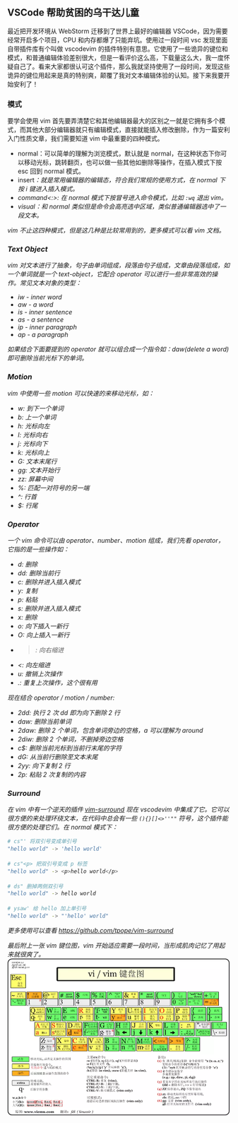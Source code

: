 ## VSCode 帮助贫困的乌干达儿童

最近把开发环境从 WebStorm 迁移到了世界上最好的编辑器 VSCode，因为需要经常开启多个项目，CPU 和内存都爆了只能弃坑。使用过一段时间 vsc 发现里面自带插件库有个叫做 vscodevim 的插件特别有意思。它使用了一些诡异的键位和模式，和普通编辑体验差别很大，但是一看评价这么高，下载量这么大，我一度怀疑自己了。看来大家都很认可这个插件，那么我就坚持使用了一段时间，发现这些诡异的键位用起来是真的特别爽，颠覆了我对文本编辑体验的认知。接下来我要开始安利了！

### 模式
要学会使用 vim 首先要弄清楚它和其他编辑器最大的区别之一就是它拥有多个模式，而其他大部分编辑器就只有编辑模式，直接就能插入修改删除，作为一篇安利入门性质文章，我们需要知道 vim 中最重要的四种模式。

- normal<esc>：可以简单的理解为浏览模式，默认就是 normal，在这种状态下你可以移动光标，跳转翻页，也可以做一些其他如删除等操作，在插入模式下按 esc 回到 normal 模式。
- insert<i>：就是常用编辑器的编辑态，符合我们常规的使用方式，在 normal 下按 i 键进入插入模式。
- command<:>: 在 normal 模式下按冒号进入命令模式，比如 `:wq` 退出 vim。
- visual<v>：和 normal 类似但是命令会高亮选中区域，类似普通编辑器选中了一段文本。

vim 不止这四种模式，但是这几种是比较常用到的，更多模式可以看 vim 文档。

### Text Object
vim 对文本进行了抽象，句子由单词组成，段落由句子组成，文章由段落组成，如一个单词就是一个 text-object，它配合 operator 可以进行一些非常高效的操作。常见文本对象的类型：

- iw - inner word
- aw - a word
- is - inner sentence
- as - a sentence
- ip - inner paragraph
- ap - a paragraph

如果结合下面要提到的 operator 就可以组合成一个指令如：daw(delete a word) 即可删除当前光标下的单词。

### Motion
vim 中使用一些 motion 可以快速的来移动光标，如：
- w: 到下一个单词
- b: 上一个单词
- h: 光标向左
- l: 光标向右
- j: 光标向下
- k: 光标向上
- G: 文本末尾行
- gg: 文本开始行
- zz: 屏幕中间
- %: 匹配一对符号的另一端
- ^: 行首
- $: 行尾

### Operator
一个 vim 命令可以由 operator、number、motion 组成，我们先看 operator，它指的是一些操作如：  
- d: 删除
- dd: 删除当前行
- c: 删除并进入插入模式
- y: 复制
- p: 粘贴
- s: 删除并进入插入模式
- x: 删除
- o: 向下插入一新行
- O: 向上插入一新行
- >: 向右缩进
- <: 向左缩进
- u: 撤销上次操作
- .: 重复上次操作，这个很有用

现在结合 operator / motion / number:  
- 2dd: 执行 2 次 dd 即为向下删除 2 行
- daw: 删除当前单词
- 2daw: 删除 2 个单词，包含单词旁边的空格，a 可以理解为 around
- 2diw: 删除 2 个单词，不删掉旁边空格
- c$: 删除当前光标到当前行末尾的字符
- dG: 从当前行删除至文本末尾
- 2yy: 向下复制 2 行
- 2p: 粘贴 2 次复制的内容

### Surround
在 vim 中有一个逆天的插件 [vim-surround](https://github.com/tpope/vim-surround) 现在 vscodevim 中集成了它。它可以很方便的来处理环绕文本，在代码中总会有一些 `(){}[]<>''""` 符号，这个插件能很方便的处理它们。在 normal 模式下：  
```bash
# cs"' 将双引号变成单引号
"hello world" -> 'hello world'

# cs"<p> 把双引号变成 p 标签
"hello world" -> <p>hello world</p>

# ds" 删掉两侧双引号
"hello world" -> hello world

# ysaw' 给 hello 加上单引号
"hello world" -> "'hello' world"
```
更多使用可以查看 https://github.com/tpope/vim-surround 

最后附上一张 vim 键位图，vim 开始适应需要一段时间，当形成肌肉记忆了用起来就很爽了。
![](../assets/vim-keymap.png)